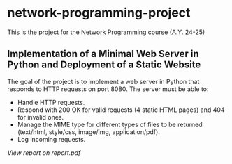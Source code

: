 # network-programming-project
This is the project for the Network Programming course (A.Y. 24-25)

## Implementation of a Minimal Web Server in Python and Deployment of a Static Website
The goal of the project is to implement a web server in Python that responds to HTTP requests on port 8080. The server must be able to:
- Handle HTTP requests.
- Respond with 200 OK for valid requests (4 static HTML pages) and 404 for invalid ones.
- Manage the MIME type for different types of files to be returned (text/html, style/css, image/img, application/pdf).
- Log incoming requests.

*View report on report.pdf*
